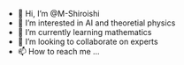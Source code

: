 - 👋 Hi, I’m @M-Shiroishi
- 👀 I’m interested in AI and theoretial physics
- 🌱 I’m currently learning mathematics
- 💞️ I’m looking to collaborate on experts 
- 📫 How to reach me ...

<!---
M-Shiroishi/M-Shiroishi is a ✨ special ✨ repository because its `README.md` (this file) appears on your GitHub profile.
You can click the Preview link to take a look at your changes.
--->
